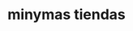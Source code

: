 ---
title: "minymas tiendas"
url: /oviedo/minymas-tiendas-plaza-juanin-de-mieres/
shop: supermercado
---